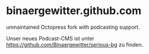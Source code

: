 binaergewitter.github.com
=========================

unmaintained Octopress fork with podcasting support.

Unser neues Podcast-CMS ist unter https://github.com/Binaergewitter/serious-bg zu finden.
